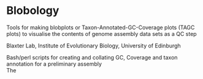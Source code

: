 Blobology
=========

Tools for making blobplots or Taxon-Annotated-GC-Coverage plots (TAGC plots) to visualise the contents of genome assembly data sets as a QC step

Blaxter Lab, Institute of Evolutionary Biology, University of Edinburgh

Bash/perl scripts for creating and collating GC, Coverage and taxon annotation for a preliminary assembly  
The 
